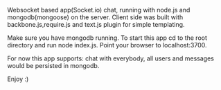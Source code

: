 Websocket based app(Socket.io) chat, running with node.js and mongodb(mongoose) on the server.
Client side was built with backbone.js,require.js and text.js plugin for simple templating.

Make sure you have mongodb running. To start this app cd to the root directory and run node index.js.
Point your browser to localhost:3700.

For now this app supports:  chat with everybody, all users and messages would be persisted in mongodb. 

Enjoy :)